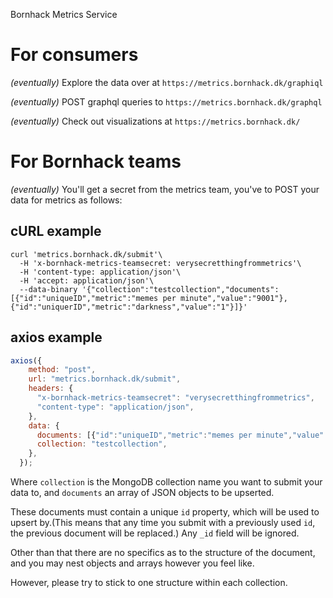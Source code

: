 Bornhack Metrics Service


# For consumers
_(eventually)_ Explore the data over at `https://metrics.bornhack.dk/graphiql` 

_(eventually)_ POST graphql queries to `https://metrics.bornhack.dk/graphql`

_(eventually)_ Check out visualizations at  `https://metrics.bornhack.dk/`


# For Bornhack teams
_(eventually)_ You'll get a secret from the metrics team, you've to POST your data for metrics as follows:

## cURL example
```shell
curl 'metrics.bornhack.dk/submit'\
  -H 'x-bornhack-metrics-teamsecret: verysecretthingfrommetrics'\
  -H 'content-type: application/json'\
  -H 'accept: application/json'\
  --data-binary '{"collection":"testcollection","documents":[{"id":"uniqueID","metric":"memes per minute","value":"9001"},{"id":"uniquerID","metric":"darkness","value":"1"}]}'
```

## axios example
```js
axios({
    method: "post",
    url: "metrics.bornhack.dk/submit",
    headers: {
      "x-bornhack-metrics-teamsecret": "verysecretthingfrommetrics",
      "content-type": "application/json",
    },
    data: {
      documents: [{"id":"uniqueID","metric":"memes per minute","value":"9001"},{"id":"uniquerID","metric":"darkness","value":"1"}],
      collection: "testcollection",
    },
  });
```

Where `collection` is the MongoDB collection name you want to submit your data to, and `documents` an array of JSON objects to be upserted.

These documents must contain a unique `id` property, which will be used to upsert by.(This means that any time you submit with a previously used `id`, the previous document will be replaced.) Any `_id` field will be ignored. 

Other than that there are no specifics as to the structure of the document, and you may nest objects and arrays however you feel like.

However, please try to stick to one structure within each collection.